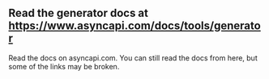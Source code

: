 ## Read the generator docs at https://www.asyncapi.com/docs/tools/generator

Read the docs on asyncapi.com. You can still read the docs from here, but some of the links may be broken.